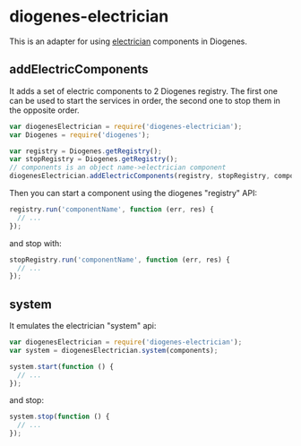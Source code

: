diogenes-electrician
====================
This is an adapter for using [electrician](https://github.com/tes/electrician) components in Diogenes.

addElectricComponents
---------------------
It adds a set of electric components to 2 Diogenes registry. The first one can be used to start the services in order, the second one to stop them in the opposite order.
```js
var diogenesElectrician = require('diogenes-electrician');
var Diogenes = require('diogenes');

var registry = Diogenes.getRegistry();
var stopRegistry = Diogenes.getRegistry();
// components is an object name->electrician component
diogenesElectrician.addElectricComponents(registry, stopRegistry, components);
```
Then you can start a component using the diogenes "registry" API:
```js
registry.run('componentName', function (err, res) {
  // ...
});
```
and stop with:
```js
stopRegistry.run('componentName', function (err, res) {
  // ...
});
```

system
------
It emulates the electrician "system" api:
```js
var diogenesElectrician = require('diogenes-electrician');
var system = diogenesElectrician.system(components);

system.start(function () {
  // ...
});
```
and stop:
```js
system.stop(function () {
  // ...
});
```
